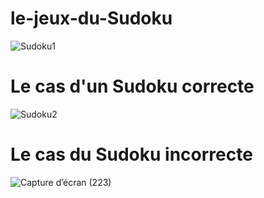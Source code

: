 # le-jeux-du-Sudoku

![Sudoku1](https://github.com/Chaymaedkh/le-jeux-du-Sudoku/assets/139116887/d4d8cb65-67f6-42b0-b062-2f1b894d7296)


# Le cas d'un Sudoku correcte
![Sudoku2](https://github.com/Chaymaedkh/le-jeux-du-Sudoku/assets/139116887/cc28427b-0699-4b1f-8648-78a241d9ca08)


# Le cas du Sudoku incorrecte

![Capture d’écran (223)](https://github.com/Chaymaedkh/le-jeux-du-Sudoku/assets/139116887/d2dc89e8-1720-4607-bcfb-94bb47531727)
